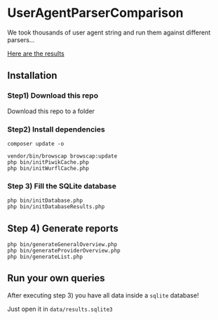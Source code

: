 
# UserAgentParserComparison

We took thousands of user agent string and run them against different parsers...

[Here are the results](http://thadafinser.github.io/UserAgentParserComparison/)

## Installation

### Step1) Download this repo

Download this repo to a folder


### Step2) Install dependencies

```
composer update -o

vendor/bin/browscap browscap:update
php bin/initPiwikCache.php
php bin/initWurflCache.php
```

### Step 3) Fill the SQLite database

```
php bin/initDatabase.php
php bin/initDatabaseResults.php
```


## Step 4) Generate reports

```
php bin/generateGeneralOverview.php
php bin/generateProviderOverview.php
php bin/generateList.php
```

## Run your own queries

After executing step 3) you have all data inside a `sqlite` database!

Just open it in `data/results.sqlite3` 

